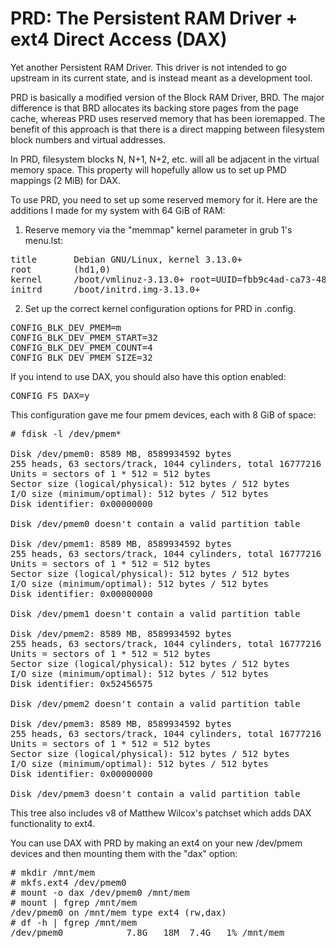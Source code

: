 PRD: The Persistent RAM Driver + ext4 Direct Access (DAX)
=========================================================

Yet another Persistent RAM Driver.  This driver is not intended to go upstream
in its current state, and is instead meant as a development tool.

PRD is basically a modified version of the Block RAM Driver, BRD.  The major
difference is that BRD allocates its backing store pages from the page cache,
whereas PRD uses reserved memory that has been ioremapped.  The benefit of this
approach is that there is a direct mapping between filesystem block numbers and
virtual addresses.

In PRD, filesystem blocks N, N+1, N+2, etc. will all be adjacent in the virtual
memory space.  This property will hopefully allow us to set up PMD mappings (2
MiB) for DAX.

To use PRD, you need to set up some reserved memory for it.  Here are the
additions I made for my system with 64 GiB of RAM:

1) Reserve memory via the "memmap" kernel parameter in grub 1's menu.lst:

<pre>
title		Debian GNU/Linux, kernel 3.13.0+
root		(hd1,0)
kernel		/boot/vmlinuz-3.13.0+ root=UUID=fbb9c4ad-ca73-481d-affc-b0230f262333 ro memmap=32G$32G
initrd		/boot/initrd.img-3.13.0+
</pre>

2) Set up the correct kernel configuration options for PRD in .config.

<pre>
CONFIG_BLK_DEV_PMEM=m
CONFIG_BLK_DEV_PMEM_START=32
CONFIG_BLK_DEV_PMEM_COUNT=4
CONFIG_BLK_DEV_PMEM_SIZE=32
</pre>

If you intend to use DAX, you should also have this option enabled:

<pre>
CONFIG_FS_DAX=y
</pre>

This configuration gave me four pmem devices, each with 8 GiB of space:

<pre>
# fdisk -l /dev/pmem*

Disk /dev/pmem0: 8589 MB, 8589934592 bytes
255 heads, 63 sectors/track, 1044 cylinders, total 16777216 sectors
Units = sectors of 1 * 512 = 512 bytes
Sector size (logical/physical): 512 bytes / 512 bytes
I/O size (minimum/optimal): 512 bytes / 512 bytes
Disk identifier: 0x00000000

Disk /dev/pmem0 doesn't contain a valid partition table

Disk /dev/pmem1: 8589 MB, 8589934592 bytes
255 heads, 63 sectors/track, 1044 cylinders, total 16777216 sectors
Units = sectors of 1 * 512 = 512 bytes
Sector size (logical/physical): 512 bytes / 512 bytes
I/O size (minimum/optimal): 512 bytes / 512 bytes
Disk identifier: 0x00000000

Disk /dev/pmem1 doesn't contain a valid partition table

Disk /dev/pmem2: 8589 MB, 8589934592 bytes
255 heads, 63 sectors/track, 1044 cylinders, total 16777216 sectors
Units = sectors of 1 * 512 = 512 bytes
Sector size (logical/physical): 512 bytes / 512 bytes
I/O size (minimum/optimal): 512 bytes / 512 bytes
Disk identifier: 0x52456575

Disk /dev/pmem2 doesn't contain a valid partition table

Disk /dev/pmem3: 8589 MB, 8589934592 bytes
255 heads, 63 sectors/track, 1044 cylinders, total 16777216 sectors
Units = sectors of 1 * 512 = 512 bytes
Sector size (logical/physical): 512 bytes / 512 bytes
I/O size (minimum/optimal): 512 bytes / 512 bytes
Disk identifier: 0x00000000

Disk /dev/pmem3 doesn't contain a valid partition table
</pre>

This tree also includes v8 of Matthew Wilcox's patchset which adds DAX
functionality to ext4.

You can use DAX with PRD by making an ext4 on your new /dev/pmem<N> devices
and then mounting them with the "dax" option:

<pre>
# mkdir /mnt/mem
# mkfs.ext4 /dev/pmem0
# mount -o dax /dev/pmem0 /mnt/mem
# mount | fgrep /mnt/mem
/dev/pmem0 on /mnt/mem type ext4 (rw,dax)
# df -h | fgrep /mnt/mem
/dev/pmem0            7.8G   18M  7.4G   1% /mnt/mem
</pre>
